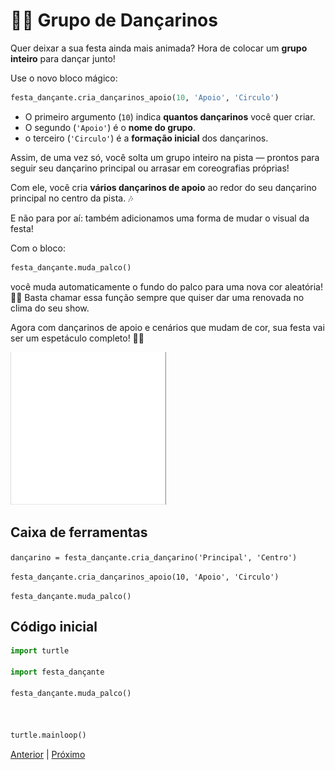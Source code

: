 # 👯‍♂️ Grupo de Dançarinos


Quer deixar a sua festa ainda mais animada? Hora de colocar um **grupo 
inteiro** para dançar junto!

Use o novo bloco mágico:

```python
festa_dançante.cria_dançarinos_apoio(10, 'Apoio', 'Circulo')
```

- O primeiro argumento (`10`) indica **quantos dançarinos** você quer criar.
- O segundo (`'Apoio'`) é o **nome do grupo**.
- o terceiro (`'Circulo'`) é a **formação inicial** dos dançarinos.

Assim, de uma vez só, você solta um grupo inteiro na pista — prontos para
seguir seu dançarino principal ou arrasar em coreografias próprias!

Com ele, você cria **vários dançarinos de apoio** ao redor do seu dançarino
principal no centro da pista. 🎶

E não para por aí: também adicionamos uma forma de mudar o visual da festa!

Com o bloco:

```python
festa_dançante.muda_palco()
```

você muda automaticamente o fundo do palco para uma nova cor aleatória! 🌈✨
Basta chamar essa função sempre que quiser dar uma renovada no clima do seu show.

Agora com dançarinos de apoio e cenários que mudam de cor, sua festa vai ser um espetáculo completo! 🚀🎶


![Grupo de dançarinos](07_grupo_dançarinos.gif "Grupo de dançarinos")


## Caixa de ferramentas

`dançarino = festa_dançante.cria_dançarino('Principal', 'Centro')`

`festa_dançante.cria_dançarinos_apoio(10, 'Apoio', 'Circulo')`

`festa_dançante.muda_palco()`


## Código inicial

```python
import turtle

import festa_dançante

festa_dançante.muda_palco()



turtle.mainloop()

```


[Anterior](06_vamos_curtir.md) | [Próximo](08_propriedades.md)
